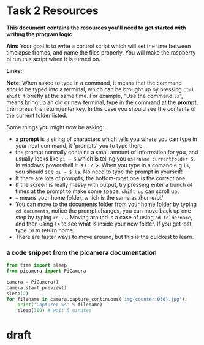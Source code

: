 # Task 2 Resources
**This document contains the resources you'll need to get started with writing the program logic**

**Aim:** Your goal is to write a control script which will set the time between timelapse frames, and name the files properly. You will make the raspberry pi run this script when it is turned on.

**Links:** 

**Note:** When asked to type in a command, it means that the command should be typed into a terminal, which can be brought up by pressing `ctrl shift t` briefly at the same time. For example, "Use the command `ls`", means bring up an old or new terminal, type in the command at the **prompt**, then press the return/enter key. In this case you should see the contents of the current folder listed.

Some things you might now be asking:
 - a **prompt** is a string of characters which tells you where you can type in your next command, it 'prompts' you to type there. 
 - the prompt normally contains a small amount of information for you, and usually looks like `pi ~ $` which is telling you `username currentfolder $`. In windows powershell it is `C:/ >`. When you type in a comand e.g `ls`, you should see `pi ~ $ ls`. No need to type the prompt in yourself!
 - If there are lots of prompts, the bottom-most one is the correct one.
 - If the screen is really messy with output, try pressing enter a bunch of times at the prompt to make some space. `shift up` can scroll up.
 - `~` means your home folder, which is the same as /home/pi/
 - You can move to the documents folder from your home folder by typing `cd documents`, notice the prompt changes, you can move back up one step by typing `cd ..`. Moving around is a case of using `cd foldername`, and then using `ls` to see what is inside your new folder. If you get lost, type `cd` to return home. 
 - There are faster ways to move around, but this is the quickest to learn. 


### a code snippet from the picamera documentation
```python
from time import sleep
from picamera import PiCamera

camera = PiCamera()
camera.start_preview()
sleep(2)
for filename in camera.capture_continuous('img{counter:03d}.jpg'):
    print('Captured %s' % filename)
    sleep(300) # wait 5 minutes
```

# draft
